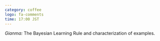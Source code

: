 ```yaml
---
category: coffee
logo: fa-comments
time: 17:00 JST
---
```


*Gianma:*  The Bayesian Learning Rule and characterization of examples.
